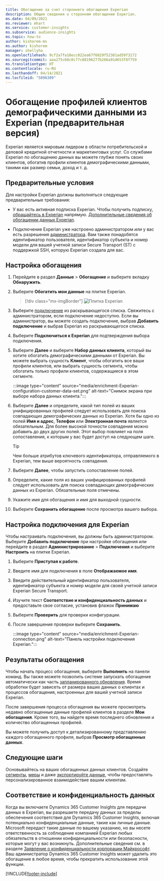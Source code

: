 ```yaml
---
title: Обогащение за счет стороннего обогащения Experian
description: Общие сведения о стороннем обогащении Experian.
ms.date: 04/09/2021
ms.reviewer: mhart
ms.service: customer-insights
ms.subservice: audience-insights
ms.topic: how-to
author: kishorem-ms
ms.author: kishorem
manager: shellyha
ms.openlocfilehash: 9cf2a7fa18ecc022ea67f6829f52381ad59f3172
ms.sourcegitcommit: aaa275c60c0c77c88196277b266a91d653f8f759
ms.translationtype: HT
ms.contentlocale: ru-RU
ms.lasthandoff: 04/14/2021
ms.locfileid: "5896389"
---
```

# <a name="enrich-customer-profiles-with-demographics-from-experian-preview"></a>Обогащение профилей клиентов демографическими данными из Experian (предварительная версия)

Experian является мировым лидером в области потребительской и деловой кредитной отчетности и маркетинговых услуг. Со службами Experian по обогащению данных вы можете глубже понять своих клиентов, обогатив профили клиентов демографическими данными, такими как размер семьи, доход и т. д.

## <a name="prerequisites"></a>Предварительные условия

Для настройки Experian должны выполняться следующие предварительные требования:

- У вас есть активная подписка Experian. Чтобы получить подписку, [обращайтесь в Experian](https://www.experian.com/marketing-services/contact) напрямую. [Дополнительные сведения об обогащении данных Experian](https://www.experian.com/marketing-services/microsoft?cmpid=ems_web_mci_cdppage).

- Подключение Experian уже настроено администратором *или* у вас есть разрешения [администратора](permissions.md#administrator). Вам также понадобятся идентификатор пользователя, идентификатор субъекта и номер модели для вашей учетной записи Secure Transport (ST) с поддержкой SSH, которую Experian создала для вас.

## <a name="configure-the-enrichment"></a>Настройка обогащения

1. Перейдите в раздел **Данные** > **Обогащение** и выберите вкладку **Обнаружить**.

1. Выберите **Обогатить мои данные** на плитке Experian.

   > [!div class="mx-imgBorder"]
   > ![Плитка Experian](media/experian-tile.png "Плитка Experian")
   > 

1. Выберите [подключение](connections.md) из раскрывающегося списка. Свяжитесь с администратором, если подключение недоступно. Если вы администратор, вы можете создать подключение, выбрав **Добавить подключение** и выбрав Experian из раскрывающегося списка. 

1. Выберите **Подключиться к Experian** для подтверждения выбора подключения.

1.  Выберите **Далее** и выберите **Набор данных клиента**, который вы хотите обогатить демографическими данными от Experian. Вы можете выбрать сущность **Клиент**, чтобы обогатить все ваши профили клиентов, или выбрать сущность сегмента, чтобы обогатить только профили клиентов, содержащиеся в этом сегменте.

    :::image type="content" source="media/enrichment-Experian-configuration-customer-data-set.png" alt-text="Снимок экрана при выборе набора данных клиента.":::

1. Выберите **Далее** и определите, какой тип полей из ваших унифицированных профилей следует использовать для поиска совпадающих демографических данных из Experian. Хотя бы одно из полей **Имя и адрес**, **Телефон** или **Электронная почта** является обязательным. Для более высокой точности совпадения можно добавить до двух других полей. Этот выбор повлияет на поля сопоставления, к которым у вас будет доступ на следующем шаге.

    > [!TIP]
    > Чем больше атрибутов ключевого идентификатора, отправляемого в Experian, тем выше вероятность совпадения.

1. Выберите **Далее**, чтобы запустить сопоставление полей.

1. Определите, какие поля из ваших унифицированных профилей следует использовать для поиска совпадающих демографических данных из Experian. Обязательные поля отмечены.

1. Укажите имя для обогащения и имя для выходной сущности.

1. Выберите **Сохранить обогащение** после просмотра вашего выбора.

## <a name="configure-the-connection-for-experian"></a>Настройка подключения для Experian 

Чтобы настраивать подключения, вы должны быть администратором. Выберите **Добавить подключение** при настройке обогащения *или* перейдите в раздел **Администрирование** > **Подключения** и выберите **Настроить** на плитке Experian.

1. Выберите **Приступая к работе**.

1. Введите имя для подключения в поле **Отображаемое имя**.

1. Введите действительный идентификатор пользователя, идентификатор субъекта и номер модели для своей учетной записи Experian Secure Transport.

1. Изучите текст **Соответствие и конфиденциальность данных** и предоставьте свое согласие, установив флажок **Принимаю**

1. Выберите **Проверить** для проверки конфигурации.

1. После завершения проверки выберите **Сохранить**.
   
   :::image type="content" source="media/enrichment-Experian-connection.png" alt-text="Панель настройки подключения Experian.":::

## <a name="enrichment-results"></a>Результаты обогащения

Чтобы начать процесс обогащения, выберите **Выполнить** на панели команд. Вы также можете позволить системе запускать обогащение автоматически как часть [запланированного обновления](system.md#schedule-tab). Время обработки будет зависеть от размера ваших данных о клиентах и процессов обогащения, настроенных для вашей учетной записи Experian.

После завершения процесса обогащения вы можете просмотреть недавно обогащенные данные профилей клиентов в разделе **Мои обогащения**. Кроме того, вы найдете время последнего обновления и количество обогащенных профилей.

Вы можете получить доступ к детализированному представлению каждого обогащенного профиля, выбрав **Просмотр обогащенных данных**.

## <a name="next-steps"></a>Следующие шаги

Основывайтесь на ваших обогащенных данных клиентов. Создайте [сегменты](segments.md), [меры](measures.md) и даже [экспортируйте данные](export-destinations.md), чтобы предоставлять персонализированное взаимодействие вашим клиентам.

## <a name="data-privacy-and-compliance"></a>Соответствие и конфиденциальность данных

Когда вы включаете Dynamics 365 Customer Insights для передачи данных в Experian, вы разрешаете передачу данных за пределы обеспечения соответствия для Dynamics 365 Customer Insights, включая потенциально конфиденциальные данные, такие как личные данные. Microsoft передаст такие данные по вашему указанию, но вы несете ответственность за соблюдение компанией Experian любых обязательств в отношении конфиденциальности или безопасности, которые могут у вас возникнуть. Дополнительные сведения см. в разделе [Заявление о конфиденциальности корпорации Майкрософт](https://go.microsoft.com/fwlink/?linkid=396732).
Ваш администратор Dynamics 365 Customer Insights может удалить это обогащение в любое время, чтобы прекратить использование этой функции.


[!INCLUDE[footer-include](../includes/footer-banner.md)]

